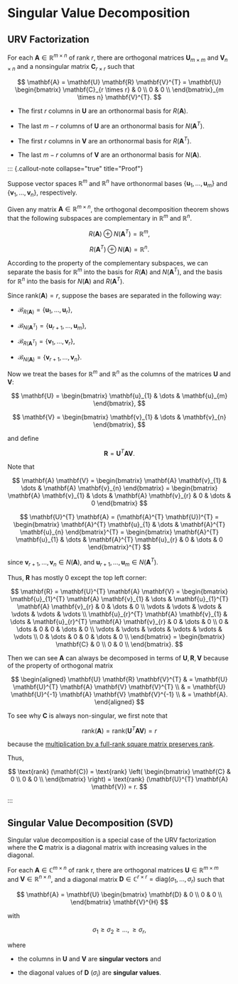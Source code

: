 # Singular Value Decomposition

## URV Factorization

For each $\mathbf{A} \in \mathbb{R}^{m \times n}$ of rank $r$, there are orthogonal matrices $\mathbf{U}_{m \times m}$ and $\mathbf{V}_{n \times n}$ and a nonsingular matrix $\mathbf{C}_{r \times r}$ such that

$$
\mathbf{A} = \mathbf{U} \mathbf{R} \mathbf{V}^{T} = \mathbf{U}
\begin{bmatrix}
\mathbf{C}_{r \times r} & 0 \\
0 & 0 \\
\end{bmatrix}_{m \times n}
\mathbf{V}^{T}.
$$

- The first $r$ columns in $\mathbf{U}$ are an orthonormal basis for $R (\mathbf{A})$.

- The last $m - r$ columns of $\mathbf{U}$ are an orthonormal basis for $N (\mathbf{A}^{T})$.

- The first $r$ columns in $\mathbf{V}$ are an orthonormal basis for $R (\mathbf{A}^{T})$.

- The last $m - r$ columns of $\mathbf{V}$ are an orthonormal basis for $N (\mathbf{A})$.

::: {.callout-note collapse="true" title="Proof"}

Suppose vector spaces $\mathbb{R}^{m}$ and $\mathbb{R}^{n}$ have orthonormal bases $\{ \mathbf{u}_{1}, \dots, \mathbf{u}_{m} \}$ and $\{ \mathbf{v}_{1}, \dots, \mathbf{v}_{n} \}$, respectively.

Given any matrix $\mathbf{A} \in \mathbb{R}^{m \times n}$, the orthogonal decomposition theorem shows that the following subspaces are complementary in $\mathbb{R}^{m}$ and $\mathbb{R}^{n}$.

$$
R (\mathbf{A}) \oplus N (\mathbf{A}^{T}) = \mathbb{R}^{m},
$$

$$
R (\mathbf{A}^{T}) \oplus N (\mathbf{A}) = \mathbb{R}^{n}.
$$

According to the property of the complementary subspaces,
we can separate the basis for $\mathbb{R}^{m}$ into the basis for $R (\mathbf{A})$ and $N (\mathbf{A}^{T})$, 
and the basis for $\mathbb{R}^{n}$ into the basis for $N (\mathbf{A})$ and $R (\mathbf{A}^{T})$.

Since $\mathrm{rank} (\mathbf{A}) = r$,
suppose the bases are separated in the following way:

- $\mathcal{B}_{R (\mathbf{A})} = \{ \mathbf{u}_{1}, \dots, \mathbf{u}_{r} \}$,

- $\mathcal{B}_{N (\mathbf{A}^{T})} = \{ \mathbf{u}_{r + 1}, \dots , \mathbf{u}_{m} \}$,

- $\mathcal{B}_{R (\mathbf{A}^{T})} = \{ \mathbf{v}_{1}, \dots, \mathbf{v}_{r} \}$,

- $\mathcal{B}_{N (\mathbf{A})} = \{ \mathbf{v}_{r + 1}, \dots , \mathbf{v}_{n} \}$.

Now we treat the bases for $\mathbb{R}^{m}$ and $\mathbb{R}^{n}$ as the columns of the matrices $\mathbf{U}$ and $\mathbf{V}$:

$$
\mathbf{U} = 
\begin{bmatrix}
\mathbf{u}_{1} & \dots & \mathbf{u}_{m}
\end{bmatrix},
$$

$$
\mathbf{V} = 
\begin{bmatrix}
\mathbf{v}_{1} & \dots & \mathbf{v}_{n}
\end{bmatrix},
$$

and define 

$$
\mathbf{R} = \mathbf{U}^{T} \mathbf{A} \mathbf{V}.
$$

Note that

$$
\mathbf{A} \mathbf{V} = 
\begin{bmatrix}
\mathbf{A} \mathbf{v}_{1} & \dots & \mathbf{A} \mathbf{v}_{n}
\end{bmatrix} = 
\begin{bmatrix}
\mathbf{A} \mathbf{v}_{1} & \dots & \mathbf{A} \mathbf{v}_{r} & 0 & \dots & 0
\end{bmatrix}
$$

$$
\mathbf{U}^{T} \mathbf{A} = (\mathbf{A}^{T} \mathbf{U})^{T} = 
\begin{bmatrix}
\mathbf{A}^{T} \mathbf{u}_{1} & \dots & \mathbf{A}^{T} \mathbf{u}_{n}
\end{bmatrix}^{T} = 
\begin{bmatrix}
\mathbf{A}^{T} \mathbf{u}_{1} & \dots & \mathbf{A}^{T} \mathbf{u}_{r} & 0 & \dots & 0
\end{bmatrix}^{T}
$$

since $\mathbf{v}_{r + 1}, \dots, \mathbf{v}_{n} \in N (\mathbf{A})$, 
and $\mathbf{u}_{r + 1}, \dots, \mathbf{u}_{m} \in N (\mathbf{A}^{T})$. 

Thus, $\mathbf{R}$ has mostly $0$ except the top left corner:

$$
\mathbf{R} = \mathbf{U}^{T} \mathbf{A} \mathbf{V} =
\begin{bmatrix}
\mathbf{u}_{1}^{T} \mathbf{A} \mathbf{v}_{1} & \dots & \mathbf{u}_{1}^{T} \mathbf{A} \mathbf{v}_{r} & 0 & \dots & 0 \\
\vdots & \vdots & \vdots & \vdots & \vdots & \vdots \\
\mathbf{u}_{r}^{T} \mathbf{A} \mathbf{v}_{1} & \dots & \mathbf{u}_{r}^{T} \mathbf{A} \mathbf{v}_{r} & 0 & \dots & 0 \\
0 & \dots & 0 & 0 & \dots & 0 \\
\vdots & \vdots & \vdots & \vdots & \vdots & \vdots \\
0 & \dots & 0 & 0 & \dots & 0 \\
\end{bmatrix} = 
\begin{bmatrix}
\mathbf{C} & 0 \\
0 & 0 \\
\end{bmatrix}.
$$

Then we can see $\mathbf{A}$ can always be decomposed in terms of $\mathbf{U}, \mathbf{R}, \mathbf{V}$ because of the property of orthogonal matrix

$$
\begin{aligned}
\mathbf{U} \mathbf{R} \mathbf{V}^{T} 
& = \mathbf{U} \mathbf{U}^{T} \mathbf{A} \mathbf{V} \mathbf{V}^{T} 
\\
& = \mathbf{U} \mathbf{U}^{-1} \mathbf{A} \mathbf{V} \mathbf{V}^{-1}
\\
& = \mathbf{A}.
\end{aligned}
$$

To see why $\mathbf{C}$ is always non-singular, 
we first note that

$$
\text{rank} (\mathbf{A}) = \text{rank} (\mathbf{U}^{T} \mathbf{A} \mathbf{V}) = r
$$

because the [multiplication by a full-rank square matrix preserves rank](rank-property-7). 

Thus, 

$$
\text{rank} (\mathbf{C}) = \text{rank} \left(
    \begin{bmatrix}
    \mathbf{C} & 0 \\
    0 & 0 \\
    \end{bmatrix}
\right) = \text{rank} (\mathbf{U}^{T} \mathbf{A} \mathbf{V}) = r.
$$

:::

## Singular Value Decomposition (SVD)

Singular value decomposition is a special case of the URV factorization where the $\mathbf{C}$ matrix is a diagonal matrix with increasing values in the diagonal.

For each $\mathbf{A} \in \mathbb{C}^{m \times n}$ of rank r, 
there are orthogonal matrices $\mathbf{U} \in \mathbb{R}^{m \times m}$ and $\mathbf{V} \in \mathbb{R}^{n \times n}$,
and a diagonal matrix $\mathbf{D} \in \mathbb{C}^{r \times r} = \text{diag} (\sigma_{1}, \dots, \sigma_{r})$ such that

$$
\mathbf{A} = \mathbf{U} 
\begin{bmatrix} 
\mathbf{D} & 0 \\
0 & 0 \\
\end{bmatrix} 
\mathbf{V}^{H}
$$

with

$$
\sigma_{1} \geq \sigma_{2} \geq \dots, \geq \sigma_{r},
$$

where 

- the columns in $\mathbf{U}$ and $\mathbf{V}$ are **singular vectors** and 

- the diagonal values of $\mathbf{D}$ ($\sigma_{i}$) are **singular values**. 
